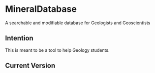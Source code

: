 # MineralDatabase
A searchable and modifiable database for Geologists and Geoscientists

## Intention
This is meant to be a tool to help Geology students. 

## Current Version

